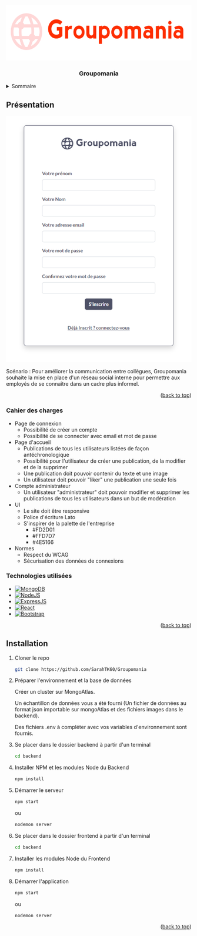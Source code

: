 <a name="readme-top"></a>




<!-- PROJECT LOGO -->
<br />
<div align="center">
  <a href="https://github.com/SarahTK60/Groupomania">
    <img src="images/logoGroupomania.png" alt="Logo" width="600" height="150">
  </a>

  <h3 align="center">Groupomania</h3>

</div>



<!-- TABLE OF CONTENTS -->
<details>
  <summary>Sommaire</summary>
  <ol>
    <li>
      <a href="#about-the-project">Présentation</a>
      <ul>
        <li><a href="#specifications">Cahier des charges</a></li>
        <li><a href="#built-with">Technologies utilisées</a></li>
      </ul>
    </li>
    <li>
      <a href="#installation">Installation</a>
    </li>
  </ol>
</details>

<!-- ABOUT THE PROJECT -->
## Présentation

[![Product Name Screen Shot][product-screenshot]](https://example.com)

Scénario : Pour améliorer la communication entre collègues, Groupomania souhaite la mise en place d'un réseau social interne pour permettre aux employés de se connaître dans un cadre plus informel.


<p align="right">(<a href="#readme-top">back to top</a>)</p>

### Cahier des charges

<ul>
  <li>Page de connexion
    <ul>
      <li>Possibilité de créer un compte</li>
      <li>Possibilité de se connecter avec email et mot de passe</li>
    </ul>
  </li>
  <li>Page d'accueil
    <ul>
      <li>Publications de tous les utilisateurs listées de façon antéchronologique</li>
      <li>Possibilité pour l'utilisateur de créer une publication, de la modifier et de la supprimer</li>
      <li>Une publication doit pouvoir contenir du texte et une image</li>
      <li>Un utilisateur doit pouvoir "liker" une publication une seule fois</li>
    </ul>
  </li>
  <li>Compte administrateur
    <ul>
      <li>Un utilisateur "administrateur" doit pouvoir modifier et supprimer les publications de tous les utilisateurs dans un but de modération</li>
    </ul>
  </li>
  <li>UI
    <ul>
      <li>Le site doit être responsive</li>
      <li>Police d'écriture Lato</li>
      <li>S'inspirer de la palette de l'entreprise
        <ul>
          <li>#FD2D01</li>
          <li>#FFD7D7</li>
          <li>#4E5166</li>
        </ul>
      </li>
      </ul>
  </li>
  <li>Normes
    <ul>
      <li>Respect du WCAG</li>
      <li>Sécurisation des données de connexions</li>
    </ul>
  </li>
</ul>


### Technologies utilisées

* [![MongoDB][MongoDB.com]][Mongodb-url]
* [![NodeJS][Nodejs.org]][Node-url]
* [![ExpressJS][ExpressJS.com]][Express-url]
* [![React][React.js]][React-url]
* [![Bootstrap][Bootstrap.com]][Bootstrap-url]


<p align="right">(<a href="#readme-top">back to top</a>)</p>



<!-- GETTING STARTED -->
## Installation



1. Cloner le repo
   ```sh
   git clone https://github.com/SarahTK60/Groupomania
   ```

2. Préparer l'environnement et la base de données

    Créer un cluster sur MongoAtlas.

    Un échantillon de données vous a été fourni (Un fichier de données au format json importable sur mongoAtlas et des fichiers images dans le backend).

    Des fichiers .env à compléter avec vos variables d'environnement sont fournis.

4. Se placer dans le dossier backend à partir d'un terminal
   ```sh
   cd backend
   ```
5. Installer NPM et les modules Node du Backend
   ```sh
   npm install
   ```
6. Démarrer le serveur
   ```sh
   npm start
   ```
   ou
   ```sh
   nodemon server
   ```

7. Se placer dans le dossier frontend à partir d'un terminal
   ```sh
   cd backend
   ```
8. Installer les modules Node du Frontend
   ```sh
   npm install
   ```
9. Démarrer l'application
   ```sh
   npm start
   ```
   ou
   ```sh
   nodemon server
   ```
<p align="right">(<a href="#readme-top">back to top</a>)</p>




<!-- MARKDOWN LINKS & IMAGES -->
<!-- https://www.markdownguide.org/basic-syntax/#reference-style-links -->

[product-screenshot]: images/capture.png
[React.js]: https://img.shields.io/badge/React-20232A?style=for-the-badge&logo=react&logoColor=61DAFB
[React-url]: https://reactjs.org/
[Bootstrap.com]: https://img.shields.io/badge/Bootstrap-563D7C?style=for-the-badge&logo=bootstrap&logoColor=white
[Bootstrap-url]: https://getbootstrap.com
[MongoDB.com]: https://img.shields.io/badge/MongoDB-4EA94B?style=for-the-badge&logo=mongodb&logoColor=white
[Mongodb-url]: https//mongodb.com
[ExpressJS.com]: https://img.shields.io/badge/Express.js-000000?style=for-the-badge&logo=express&logoColor=white
[Express-url]: https://express.js
[Nodejs.org]: https://img.shields.io/badge/Node.js-339933?style=for-the-badge&logo=nodedotjs&logoColor=white
[Node-url]: https://nodejs.org
